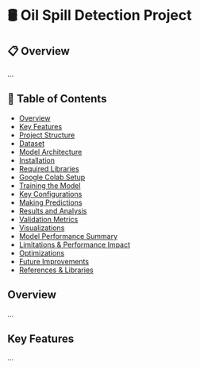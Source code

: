 # 🛢️ Oil Spill Detection Project

## 📋 Overview
...

## 📑 Table of Contents
- [Overview](#overview)
- [Key Features](#key-features)
- [Project Structure](#project-structure)
- [Dataset](#dataset)
- [Model Architecture](#model-architecture)
- [Installation](#installation)
- [Required Libraries](#required-libraries)
- [Google Colab Setup](#google-colab-setup)
- [Training the Model](#training-the-model)
- [Key Configurations](#key-configurations)
- [Making Predictions](#making-predictions)
- [Results and Analysis](#results-and-analysis)
- [Validation Metrics](#validation-metrics)
- [Visualizations](#visualizations)
- [Model Performance Summary](#model-performance-summary)
- [Limitations & Performance Impact](#limitations--performance-impact)
- [Optimizations](#optimizations)
- [Future Improvements](#future-improvements)
- [References & Libraries](#references--libraries)

## Overview
...

## Key Features
...
